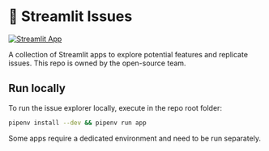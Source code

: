 # 🚧 Streamlit Issues

[![Streamlit App](https://static.streamlit.io/badges/streamlit_badge_black_white.svg)](https://issues.streamlitapp.com)

A collection of Streamlit apps to explore potential features and replicate issues. This repo is owned by the open-source team.

## Run locally

To run the issue explorer locally, execute in the repo root folder:

```bash
pipenv install --dev && pipenv run app
```

Some apps require a dedicated environment and need to be run separately.